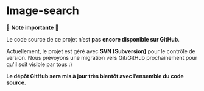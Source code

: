 # Image-search

🚧 **Note importante** 🚧

Le code source de ce projet n’est **pas encore disponible sur GitHub**.

Actuellement, le projet est géré avec **SVN (Subversion)** pour le contrôle de version. Nous prévoyons une migration vers Git/GitHub prochainement pour qu'il soit visible par tous :)

**Le dépôt GitHub sera mis à jour très bientôt avec l’ensemble du code source.**
